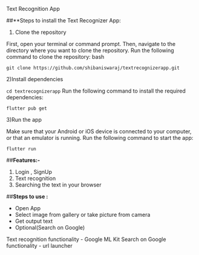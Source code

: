 Text Recognition App

##**Steps to install the Text Recognizer App:

1) Clone the repository

First, open your terminal or command prompt.
Then, navigate to the directory where you want to clone the repository.
Run the following command to clone the repository:
bash

```git clone https://github.com/shibaniswaraj/textrecognizerapp.git```


2)Install dependencies

```cd textrecognizerapp```
Run the following command to install the required dependencies:

```flutter pub get```

3)Run the app

Make sure that your Android or iOS device is connected to your computer, or that an emulator is running.
Run the following command to start the app:

```flutter run```

##**Features:-** 

1) Login , SignUp
2) Text recognition
3) Searching the text in your browser

##**Steps to use :** 
- Open App
- Select image from gallery or take picture from camera
- Get output text
- Optional(Search on Google)


Text recognition functionality - Google ML Kit
Search on Google functionality - url launcher
